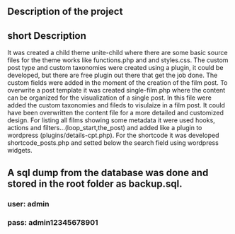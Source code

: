 Description of the project
--

## short Description
It was created a child theme unite-child where there are some basic source files for the theme works like functions.php and and styles.css. The custom post type and custom taxonomies were created using a plugin, it could be developed, but there are free plugin out there that get the job done. The custom fields were added in the moment of the creation of the film post. To overwrite a post template it was created single-film.php where the content can be organized for the visualization of a single post. In this file were added the custom taxonomies and fileds to visulaize in a film post. It could have been overwritten the content file for a more detailed and customized design. For listing all films showing some metadata it were used hooks, actions and filters...(loop_start,the_post) and added like a plugin to wordpress (plugins/details-cpt.php). For the shortcode it was developed shortcode_posts.php and setted below the search field using wordpress widgets.

## A sql dump from the database was done and stored in the root folder as backup.sql.
### user: admin
### pass: admin12345678901
